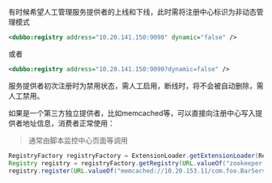 有时候希望人工管理服务提供者的上线和下线，此时需将注册中心标识为非动态管理模式

```xml
<dubbo:registry address="10.20.141.150:9090" dynamic="false" />
```

或者

```xml
<dubbo:registry address="10.20.141.150:9090?dynamic=false" />
```

服务提供者初次注册时为禁用状态，需人工启用，断线时，将不会被自动删除，需人工禁用。

如果是一个第三方独立提供者，比如memcached等，可以直接向注册中心写入提供者地址信息，消费者正常使用：

> 通常由脚本监控中心页面等调用

```java
RegistryFactory registryFactory = ExtensionLoader.getExtensionLoader(RegistryFactory.class).getAdaptiveExtension();
Registry registry = registryFactory.getRegistry(URL.valueOf("zookeeper://10.20.153.10:2181"));
registry.register(URL.valueOf("memcached://10.20.153.11/com.foo.BarService?category=providers&dynamic=false&application=foo"));
```